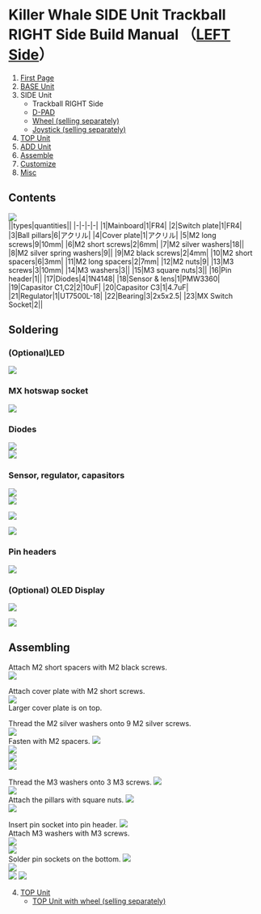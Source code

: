 # Killer Whale SIDE Unit Trackball RIGHT Side Build Manual （[LEFT Side](../leftside/3_SIDE_TRACKBALL.md)）

1. [First Page](../README_EN.md)
2. [BASE Unit](../rightside/2_BASE.md)
3. SIDE Unit
   - Trackball RIGHT Side
   - [D-PAD](../rightside/3_SIDE_DPAD.md)
   - [Wheel (selling separately)](../rightside/3_SIDE_WHEEL.md)
   - [Joystick (selling separately)](../rightside/3_SIDE_JOYSTICK.md)
4. [TOP Unit](../rightside/4_TOP.md)
5. [ADD Unit](../rightside/5_ADD.md)
6. [Assemble](../rightside/6_ASSEMBLE.md)
7. [Customize](../rightside/7_CUSTOM.md)
8. [Misc](../rightside/8_MISC.md)

## Contents
![](../img/trackball/IMG_5057.jpg)    
||types|quantities||
|-|-|-|-|
|1|Mainboard|1|FR4|
|2|Switch plate|1|FR4|
|3|Ball pillars|6|アクリル|
|4|Cover plate|1|アクリル|
|5|M2 long screws|9|10mm|
|6|M2 short screws|2|6mm|
|7|M2 silver washers|18||
|8|M2 silver spring washers|9||
|9|M2 black screws|2|4mm|
|10|M2 short spacers|6|3mm|
|11|M2 long spacers|2|7mm|
|12|M2 nuts|9|
|13|M3 screws|3|10mm|
|14|M3 washers|3||
|15|M3 square nuts|3||
|16|Pin header|1||
|17|Diodes|4|1N4148|
|18|Sensor & lens|1|PMW3360|
|19|Capasitor C1,C2|2|10uF|
|20|Capasitor C3|1|4.7uF|
|21|Regulator|1|UT7500L-18|
|22|Bearing|3|2x5x2.5|
|23|MX Switch Socket|2||

## Soldering
### (Optional)LED  
![](../img/trackball/IMG_5063.jpg)  


### MX hotswap socket
![](../img/trackball/IMG_6009.jpg)  


### Diodes
![](../img/trackball/IMG_6012.jpg)  
![](../img/trackball/IMG_6016.jpg)  


### Sensor, regulator, capasitors

![](../img/trackball/IMG_5084.jpg)  
![](../img/trackball/IMG_7073.jpg)  

![](../img/trackball/IMG_5091.jpg)  
 
![](../img/trackball/IMG_5096.jpg)  


### Pin headers
![](../img/trackball/IMG_5107.jpg)  

### (Optional) OLED Display
![](../img/trackball/IMG_5109.jpg)  

![](../img/trackball/IMG_5116.jpg)  


## Assembling  
Attach M2 short spacers with M2 black screws.  
![](../img/trackball/IMG_5126.jpg)  
  
Attach cover plate with M2 short screws.  
![](../img/trackball/IMG_5127.jpg)  
Larger cover plate is on top.  
  
Thread the M2 silver washers onto 9 M2 silver screws.  
![](../img/trackball/IMG_5130.jpg)  
  Fasten with M2 spacers. 
![](../img/trackball/IMG_5134.jpg)  
![](../img/trackball/IMG_5137.jpg)  
![](../img/trackball/IMG_5142.jpg)  
![](../img/trackball/IMG_5147.jpg)  

Thread the M3 washers onto 3 M3 screws. 
![](../img/trackball/IMG_5149.jpg)  
![](../img/trackball/IMG_5155.jpg)  
Attach the pillars with square nuts. 
![](../img/trackball/IMG_5157.jpg)  
![](../img/trackball/IMG_5159.jpg)  


Insert pin socket into pin header.
![](../img/trackball/IMG_5167.jpg)  
Attach M3 washers with M3 screws.  
![](../img/trackball/IMG_5169.jpg)  
![](../img/trackball/IMG_5177.jpg)  
Solder pin sockets on the bottom.
![](../img/trackball/IMG_5180.jpg)  
![](../img/trackball/IMG_5184.jpg)  
![](../img/trackball/IMG_5190.jpg) 
![](../img/trackball/IMG_5193.jpg) 
  
4. [TOP Unit](../rightside/4_TOP.md)
   - [TOP Unit with wheel (selling separately)](../rightside/4_TOP_WHEEL.md)
